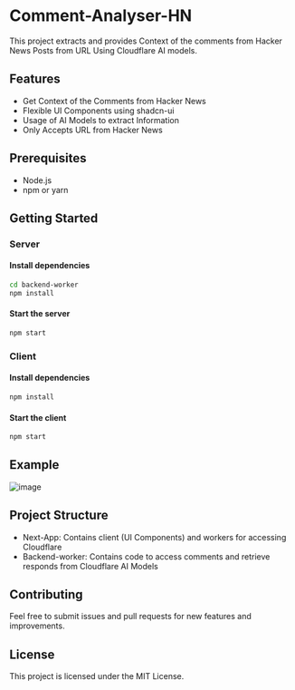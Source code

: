 # Comment-Analyser-HN
This project extracts and provides Context of the comments from Hacker News Posts from URL Using Cloudflare AI models.

## Features

- Get Context of the Comments from Hacker News
- Flexible UI Components using shadcn-ui 
- Usage of AI Models to extract Information
- Only Accepts URL from Hacker News 

## Prerequisites

- Node.js
- npm or yarn

## Getting Started

### Server

#### Install dependencies

```bash
cd backend-worker
npm install
```

#### Start the server

```bash
npm start
```

### Client

#### Install dependencies

```bash
npm install
```

#### Start the client

```bash
npm start
```

## Example
![image](https://github.com/Jaiharan/Comment-Analyser-HN/assets/136414923/2d8340c9-ea5b-46c3-9455-bee7ed952491)

## Project Structure
- Next-App: Contains client (UI Components) and workers for accessing Cloudflare
- Backend-worker: Contains code to access comments and retrieve responds from Cloudflare AI Models

## Contributing
Feel free to submit issues and pull requests for new features and improvements.

## License
This project is licensed under the MIT License.
